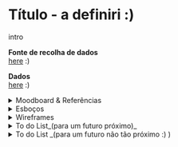 

<!--
**air-polution-portugal/air-![]()polution-portugal**
-->

<h1> Título - a definiri :) </h1>

<p> intro </p>

**Fonte de recolha de dados**
<br>[here](https://www.pordata.pt/portugal/intensidade+carbonica+da+economia+por+setor+de+atividade-3477) :)
<br>

**Dados**
<br>[here](https://github.com/air-polution-portugal/air-polution-portugal.github.io/blob/main/00-Dados.csv) :)
<br>

<details><summary>Moodboard & Referências</summary>


 [Key Workers](https://vimeo.com/431452723?embedded=true&source=vimeo_logo&owner=6931780)
 
 <br>

![](anexos_relatorio/Referência_3.jpg)

![](anexos_relatorio/Referência_3-1.jpg)

<br>


<p> [Hearts and Minds](https://vimeo.com/657826393?embedded=true&source=vimeo_logo&owner=6931780) </p>

![](anexos_relatorio/Referência_4.png)
![](anexos_relatorio/Referência_4-1.png)
![](anexos_relatorio/Referência_4-2.png)

<br>


<p> [The Mayors Dialogue on Growth and Solidarity](https://vimeo.com/499241639?embedded=true&source=vimeo_logo&owner=6931780) </p>

![](anexos_relatorio/Referência_5.png)
![](anexos_relatorio/Referência_5-1.png)

<br>


<p> [Noise pollution](https://www.behance.net/gallery/96908251/Noise-pollution) </p>

![](anexos_relatorio/Referência_6.png)
![](anexos_relatorio/Referência_6-1.png)

<br>


<p> [Energy demand and the rhythm of everyday life](https://www.behance.net/gallery/153326341/Energy-demand-and-the-rhythm-of-everyday-life) </p>

![](anexos_relatorio/Referência_1.png)
![](anexos_relatorio/Referência_1-1.png)

<br>


<p> [The Deepest Lakes](https://www.behance.net/gallery/148418917/The-deepest-lakes) </p>

![](anexos_relatorio/Referência_2.png)

</details>


<details><summary>Esboços</summary>

![](anexos_relatorio/WireFrame_1.jpg)

![](anexos_relatorio/WireFrame_2.jpg)

![](anexos_relatorio/WireFrame_3.jpg)
</details>

<details><summary>Wireframes</summary>

![](anexos_relatorio/WireFrame_Figma_1.jpg)
![](anexos_relatorio/WireFrame_Figma_2.jpg)
![](anexos_relatorio/WireFrame_Figma_3.jpg)
![](anexos_relatorio/WireFrame_Figma_4.jpg)
![](anexos_relatorio/WireFrame_Figma_5.jpg)
</details>

<details><summary>To do List_(para um futuro próximo)_</summary>

- [x] Particles - Formato & Cores

- [x] Manter o MouseIsPressed (selecionar) nas Particles

- [x] Pop-up - Legenda de Compração

- [x] Slider
    - [x] Legenda

- [ ] Tornar Responsive
     - [ ] Mobile Layout
     - [x] Particles Spawn

- [ ]  Escrever Textos
     - [ ] Título Projeto
     - [ ] Texto Intro
     - [ ] Textos Setores
     - [x] Alterar Nomes Setores

- [ ] Botões

</details>

<details><summary> To do List _(para um futuro não tão próximo :) )</summary>

- [x] Tornar Responsive (Cont.)
    - [x] TextBoxes
    - [x] Organizar Particles - Point vs Line
  
- [ ] Scene Intro - Particles (?)

- [ ] PT vs EN (2 Versões?)

- [ ] Slider
    - [ ] Interação Pointer
    - [ ] Interação on MouseRelleased

</details>

